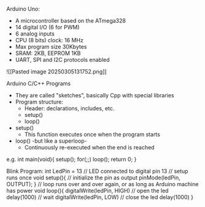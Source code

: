 
Arduino Uno:
- A microcontroller based on the ATmega328
- 14 digital I/O (6 for PWM)
- 6 analog inputs
- CPU (8 bits) clock: 16 MHz
- Max program size 30Kbytes
- SRAM: 2KB, EEPROM 1KB
- UART, SPI and I2C protocols enabled

![[Pasted image 20250305131752.png]]

Arduino C/C++ Programs
- They are called "sketches", basically Cpp with special libraries
- Program structure:
	- Header: declarations, includes, etc.
	- setup()
	- loop()
- setup()
	- This function executes once when the program starts
- loop() -but like a superloop-
	- Continuously re-executed when the end is reached

e.g.
	int main(void){
		setup();
		for(;;)
			loop();
		return 0; 
		}

Blink Program:
int LedPin = 13 // LED connected to digital pin 13
// setup runs once 
void setup(){
// initialize the pin as output
pinMode(ledPin, OUTPUT);
}
// loop runs over and over again, or as long as Arduino machine has power
void loop(){
digitalWrite(ledPin, HIGH) // open the led
delay(1000) // wait
digitalWrite(ledPin, LOW) // close the led
delay(1000)
}


